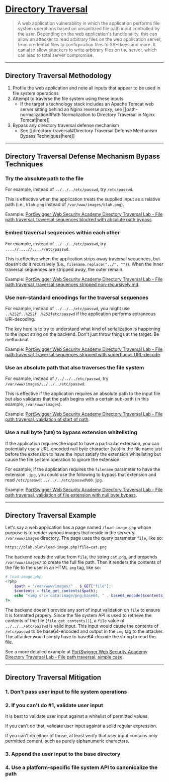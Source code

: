 # [Directory Traversal](https://portswigger.net/web-security/file-path-traversal)

> A web application vulnerability in which the application performs file system operations based on unsanitized file path input controlled by the user. Depending on the web application's functionality, this can allow an attacker to read arbitrary files on the web application server, from credential files to configuration files to SSH keys and more. It can also allow attackers to write arbitrary files on the server, which can lead to total server compromise.

---

## Directory Traversal Methodology

1. Profile the web application and note all inputs that appear to be used in file system operations
2. Attempt to traverse the file system using these inputs
	- If the target's technology stack includes an Apache Tomcat web server sitting behind an Nginx reverse proxy, see [[path-normalization#Path Normalization to Directory Traversal in Nginx Tomcat|here]]
3. Bypass any directory traversal defense mechanism
	- See [[directory-traversal#Directory Traversal Defense Mechanism Bypass Techniques|here]]

---

## Directory Traversal Defense Mechanism Bypass Techniques

### Try the absolute path to the file

For example, instead of `../../../etc/passwd`, try `/etc/passwd`.

This is effective when the application treats the supplied input as a relative path (i.e., `blah.png` instead of `/var/www/images/blah.png`).

Example: [PortSwigger Web Security Academy Directory Traversal Lab - File path traversal, traversal sequences blocked with absolute path bypass](https://github.com/tgihf/writeups/blob/master/port-swigger-web-academy/directory-traversal/02%20-%20File%20path%20traversal%2C%20traversal%20sequences%20blocked%20with%20absolute%20path%20bypass.md).

### Embed traversal sequences within each other

For example, instead of `../../../etc/passwd`, try `....//....//....//etc/passwd`.

This is effective when the application strips away traversal sequences, but doesn't do it recursively (i.e., `filename.replace("../", "")`). When the inner traversal sequences are stripped away, the outer remain.

Example: [PortSwigger Web Security Academy Directory Traversal Lab - File path traversal, traversal sequences stripped non-recursively.md](https://github.com/tgihf/writeups/blob/master/port-swigger-web-academy/directory-traversal/03%20-%20File%20path%20traversal%2C%20traversal%20sequences%20stripped%20non-recursively.md).

### Use non-standard encodings for the traversal sequences

For example, instead of `../../../etc/passwd`, you might use `..%252f..%252f..%252fetc/passwd` if the application performs extraneous URl-decoding.

The key here is to try to understand what kind of serialization is happening to the input string on the backend. Don't just throw things at the target. Be methodical.

Example: [PortSwigger Web Security Academy Directory Traversal Lab - File path traversal, traversal sequences stripped with superfluous URL-decode](https://github.com/tgihf/writeups/blob/master/port-swigger-web-academy/directory-traversal/04%20-%20File%20path%20traversal%2C%20traversal%20sequences%20stripped%20with%20superfluous%20URL-decode.md).

### Use an absolute path that also traverses the file system

For example, instead of `/../../../etc/passwd`, try `/var/www/images/../../../etc/passwd`.

This is effective if the application requires an absolute path to the input file but also validates that the path begins with a certain sub-path (in this example, `/var/www/images`).

Example: [PortSwigger Web Security Academy Directory Traversal Lab - File path traversal, validation of start of path](https://github.com/tgihf/writeups/blob/master/port-swigger-web-academy/directory-traversal/05%20-%20File%20path%20traversal%2C%20validation%20of%20start%20of%20path.md).

### Use a null byte (`%00`) to bypass extension whitelisting

If the application requires the input to have a particular extension, you can potentially use a URL-encoded null byte character (`%00`) in the file name just before the extension to have the input satisfy the extension whitelisting but cause the file system operation to ignore the extension.

For example, if the application requires the `filename` parameter to have the extension `.jpg`, you could use the following to bypass that extension and read `/etc/passwd`: `../../../etc/passwd%00.jpg`.

Example: [PortSwigger Web Security Academy Directory Traversal Lab - File path traversal, validation of file extension with null byte bypass](https://github.com/tgihf/writeups/blob/master/port-swigger-web-academy/directory-traversal/06%20-%20File%20path%20traversal%2C%20validation%20of%20file%20extension%20with%20null%20byte%20bypass.md).

---

## Directory Traversal Example

Let's say a web application has a page named `/load-image.php` whose purpose is to render various images that reside in the server's `/var/www/images` directory. The page uses the query parameter `file`, like so:

```txt
https://blah.blah/load-image.php?file=cat.png
```

The backend reads the value from `file`, the string `cat.png`, and prepends `/var/www/images/` to create the full file path. Then it renders the contents of the file to the user in an HTML `img` tag, like so:

```php
# load-image.php
<?php
	$path = "/var/www/images/" . $_GET["file"];
	$contents = file_get_contents($path);
	echo "<img src='data:image/png;base64, " . base64_encode($contents) . "'>";
?>
```

The backend doesn't provide any sort of input validation on `file` to ensure it is formatted propery. Since the file system API is used to retrieve the contents of the file (`file_get_contents()`), a `file` value of `../../../etc/passwd` is valid input. This input would cause the contents of `/etc/passwd` to be base64-encoded and output in the `img` tag to the attacker. The attacker would simply have to base64-decode the string to read the file.

See a more detailed example at [PortSwigger Web Security Academy Directory Traversal Lab - File path traversal, simple case](https://github.com/tgihf/writeups/blob/master/port-swigger-web-academy/directory-traversal/01%20-%20File%20path%20traversal%2C%20simple%20case.md).

---

## Directory Traversal Mitigation

### 1. Don't pass user input to file system operations

### 2. If you can't do #1, validate user input

It is best to validate user input against a whitelist of permitted values.

If you can't do that, validate user input against a solid regular expression.

If you can't do either of those, at least verify that user input contains only permitted content, such as purely alphanumeric characters.

### 3. Append the user input to the base directory

### 4. Use a platform-specific file system API to canonicalize the path
